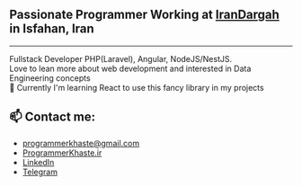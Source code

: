 ## Passionate Programmer Working at <a href="https://irandargah.com">IranDargah</a> in Isfahan, Iran

<hr />

Fullstack Developer PHP(Laravel), Angular, NodeJS/NestJS.
<br />
Love to lean more about web development and interested in Data Engineering concepts
<br />
🌱 Currently I'm learning React to use this fancy library in my projects
<br />

## 📫 Contact me:

- programmerkhaste@gmail.com
- <a href="http://programmerkhaste.ir">ProgrammerKhaste.ir</a>
- <a href="https://www.linkedin.com/in/mohammad-hossein-saadat-301627164/">LinkedIn</a>
- <a href="https://t.me/thegratefulone">Telegram</a>
